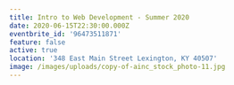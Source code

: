 ```yaml
---
title: Intro to Web Development - Summer 2020
date: 2020-06-15T22:30:00.000Z
eventbrite_id: '96473511871'
feature: false
active: true
location: '348 East Main Street Lexington, KY 40507'
image: /images/uploads/copy-of-ainc_stock_photo-11.jpg
---
```

